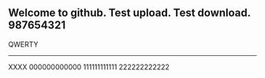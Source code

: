 Welcome to github.
Test upload.
Test download.
987654321
----------
QWERTY
************
XXXX
000000000000
111111111111
222222222222

